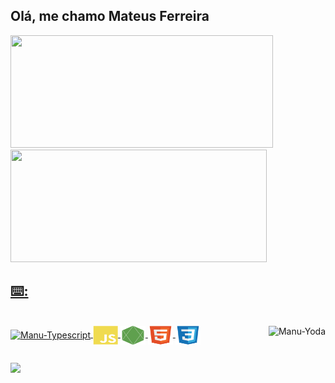 ## Olá, me chamo Mateus Ferreira

  <div style="display: flex">
    <a href="https://github.com/mateusgf00">
    <img height="180cm" width="420px" src="https://github-readme-stats-sigma-five.vercel.app/api?username=mateusgf00&show_icons=true&theme=dark&include_all_commits=true&count_private=true"/>
    <img height="180cm" width="410px" src="https://github-readme-stats-sigma-five.vercel.app/api/top-langs/?username=mateusgf00&layout=compact&langs_count=16&theme=dark"/>
  </div>

## ⌨️:
  <div style="display: inline_block"><br>
    <img align="center" alt="Manu-Typescript" height="30" width="40" src="https://cdn.jsdelivr.net/gh/devicons/devicon/icons/typescript/typescript-plain.svg">
    <img align="center" alt="Manu-Js" height="30" width="40" src="https://raw.githubusercontent.com/devicons/devicon/master/icons/javascript/javascript-plain.svg"> 
    <img align="center" alt="Manu-Js" height="30" width="40" src="https://raw.githubusercontent.com/devicons/devicon/master/icons/nodejs/nodejs-plain.svg">     
    <img align="center" alt="Manu-HTML" height="30" width="40" src="https://raw.githubusercontent.com/devicons/devicon/master/icons/html5/html5-original.svg">
    <img align="center" alt="Manu-CSS" height="30" width="40" src="https://raw.githubusercontent.com/devicons/devicon/master/icons/css3/css3-original.svg">
    <img align="right" alt="Manu-Yoda" src="https://media.tenor.com/-Gm4BBfce-MAAAAj/babyyoda.gif">
  </div>
  
  ##
 
  <div>
    <a href="https://www.linkedin.com/in/mateusgf00/" target="_blank"><img src="https://img.shields.io/badge/-LinkedIn-%230077B5?style=for-the-badge&logo=linkedin&logoColor=white" target="_blank"></a> 
  </div>
